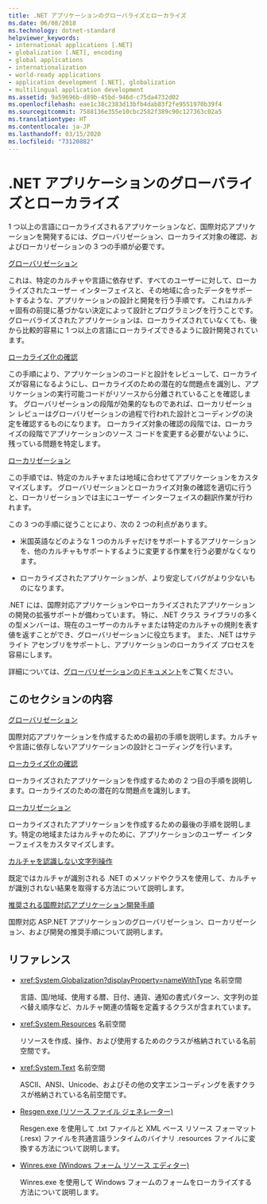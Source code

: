 ```yaml
---
title: .NET アプリケーションのグローバライズとローカライズ
ms.date: 06/08/2018
ms.technology: dotnet-standard
helpviewer_keywords:
- international applications [.NET]
- globalization [.NET], encoding
- global applications
- internationalization
- world-ready applications
- application development [.NET], globalization
- multilingual application development
ms.assetid: 9a59696b-d89b-45bd-946d-c75da4732d02
ms.openlocfilehash: eae1c38c2383d13bfb4dab83f2fe9551970b39f4
ms.sourcegitcommit: 7588136e355e10cbc2582f389c90c127363c02a5
ms.translationtype: HT
ms.contentlocale: ja-JP
ms.lasthandoff: 03/15/2020
ms.locfileid: "73120882"
---
```

# <a name="globalizing-and-localizing-net-applications"></a>.NET アプリケーションのグローバライズとローカライズ

1 つ以上の言語にローカライズされるアプリケーションなど、国際対応アプリケーションを開発するには、グローバリゼーション、ローカライズ対象の確認、およびローカリゼーションの 3 つの手順が必要です。

[グローバリゼーション](globalization.md)

これは、特定のカルチャや言語に依存せず、すべてのユーザーに対して、ローカライズされたユーザー インターフェイスと、その地域に合ったデータをサポートするような、アプリケーションの設計と開発を行う手順です。 これはカルチャ固有の前提に基づかない決定によって設計とプログラミングを行うことです。 グローバライズされたアプリケーションは、ローカライズされていなくても、後から比較的容易に 1 つ以上の言語にローカライズできるように設計開発されています。

[ローカライズ化の確認](localizability-review.md)

この手順により、アプリケーションのコードと設計をレビューして、ローカライズが容易になるようにし、ローカライズのための潜在的な問題点を識別し、アプリケーションの実行可能コードがリソースから分離されていることを確認します。 グローバリゼーションの段階が効果的なものであれば、ローカリゼーション レビューはグローバリゼーションの過程で行われた設計とコーディングの決定を確認するものになります。 ローカライズ対象の確認の段階では、ローカライズの段階でアプリケーションのソース コードを変更する必要がないように、残っている問題を特定します。

[ローカリゼーション](localization.md)

この手順では、特定のカルチャまたは地域に合わせてアプリケーションをカスタマイズします。 グローバリゼーションとローカライズ対象の確認を適切に行うと、ローカリゼーションでは主にユーザー インターフェイスの翻訳作業が行われます。

この 3 つの手順に従うことにより、次の 2 つの利点があります。

- 米国英語などのような 1 つのカルチャだけをサポートするアプリケーションを、他のカルチャもサポートするように変更する作業を行う必要がなくなります。

- ローカライズされたアプリケーションが、より安定してバグがより少ないものになります。

.NET には、国際対応アプリケーションやローカライズされたアプリケーションの開発の拡張サポートが備わっています。 特に、.NET クラス ライブラリの多くの型メンバーは、現在のユーザーのカルチャまたは特定のカルチャの規則を表す値を返すことができ、グローバリゼーションに役立ちます。 また、.NET はサテライト アセンブリをサポートし、アプリケーションのローカライズ プロセスを容易にします。

詳細については、[グローバリゼーションのドキュメント](/globalization/)をご覧ください。

## <a name="in-this-section"></a>このセクションの内容

[グローバリゼーション](globalization.md)

国際対応アプリケーションを作成するための最初の手順を説明します。カルチャや言語に依存しないアプリケーションの設計とコーディングを行います。

[ローカライズ化の確認](localizability-review.md)

ローカライズされたアプリケーションを作成するための 2 つ目の手順を説明します。ローカライズのための潜在的な問題点を識別します。

[ローカリゼーション](localization.md)

ローカライズされたアプリケーションを作成するための最後の手順を説明します。特定の地域またはカルチャのために、アプリケーションのユーザー インターフェイスをカスタマイズします。

[カルチャを認識しない文字列操作](culture-insensitive-string-operations.md)

既定ではカルチャが識別される .NET のメソッドやクラスを使用して、カルチャが識別されない結果を取得する方法について説明します。

[推奨される国際対応アプリケーション開発手順](best-practices-for-developing-world-ready-apps.md)

国際対応 ASP.NET アプリケーションのグローバリゼーション、ローカリゼーション、および開発の推奨手順について説明します。

## <a name="reference"></a>リファレンス

- <xref:System.Globalization?displayProperty=nameWithType> 名前空間

   言語、国/地域、使用する暦、日付、通貨、通知の書式パターン、文字列の並べ替え順序など、カルチャ関連の情報を定義するクラスが含まれています。

- <xref:System.Resources> 名前空間

   リソースを作成、操作、および使用するためのクラスが格納されている名前空間です。

- <xref:System.Text> 名前空間

   ASCII、ANSI、Unicode、およびその他の文字エンコーディングを表すクラスが格納されている名前空間です。

- [Resgen.exe (リソース ファイル ジェネレーター)](../../../docs/framework/tools/resgen-exe-resource-file-generator.md)

   Resgen.exe を使用して .txt ファイルと XML ベース リソース フォーマット (.resx) ファイルを共通言語ランタイムのバイナリ .resources ファイルに変換する方法について説明します。

- [Winres.exe (Windows フォーム リソース エディター)](../../../docs/framework/tools/winres-exe-windows-forms-resource-editor.md)

   Winres.exe を使用して Windows フォームのフォームをローカライズする方法について説明します。

